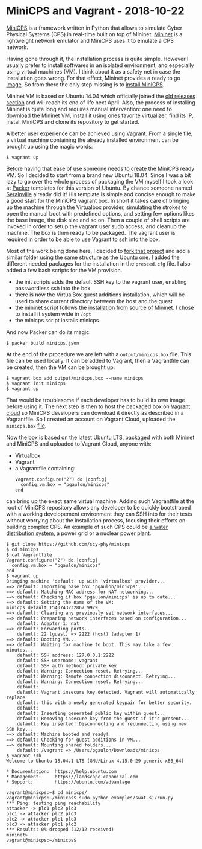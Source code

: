 # MiniCPS and Vagrant - 2018-10-22

[MiniCPS](https://github.com/scy-phy/minicps) is a framework written in Python that allows to simulate Cyber Physical Systems (CPS) in real-time built on top of Mininet.
[Mininet](https://mininet.org/) is a lightweight network emulator and MiniCPS uses it to emulate a CPS network.

Having gone through it, the installation process is quite simple. However I usually prefer to install softwares in an isolated environment, and especially using virtual machines (VM). I think about it as a safety net in case the installation goes wrong. For that effect, Mininet provides a ready to go [image](http://mininet.org/download/#option-1-mininet-vm-installation-easy-recommended). So from there the only step missing is to [install MiniCPS](https://minicps.readthedocs.io/en/latest/userguide.html#install-minicps).

Mininet VM is based on Ubuntu 14.04 which officially joined the [old releases section](http://old-releases.ubuntu.com/releases/14.04.0/) and will reach its end of life next April. Also, the process of installing Mininet is quite long and requires manual intervention: one need to download the Mininet VM, install it using ones favorite virtualizer, find its IP, install MiniCPS and clone its repository to get started.

A better user experience can be achieved using [Vagrant](https://www.vagrantup.com/). From a single file, a virtual machine containing the already installed environment can be brought up using the magic words:

    $ vagrant up

Before having that ease of use someone needs to create the MiniCPS ready VM. So I decided to start from a brand new Ubuntu 18.04. Since I was a bit lazy to go over the whole process of packaging the VM myself I took a look at [Packer](https://www.packer.io/) templates for this version of Ubuntu. By chance someone named [Serainville](https://github.com/serainville/packer_templates) already did it! His template is simple and concise enough to make a good start for the MiniCPS vagrant box. In short it takes care of bringing up the machine through the Virtualbox provider, simulating the strokes to open the manual boot with predefined options, and setting few options likes the base image, the disk size and so on. Then a couple of shell scripts are invoked in order to setup the vagrant user sudo access, and cleanup the machine. The box is then ready to be packaged. The vagrant user is required in order to be able to use Vagrant to ssh into the box.

Most of the work being done here, I decided to [fork that project](https://github.com/pgaulon/packer_templates) and add a similar folder using the same structure as the Ubuntu one. I added the different needed packages for the installation in the ```preseed.cfg``` file. I also added a few bash scripts for the VM provision.

- the init scripts adds the default SSH key to the vagrant user, enabling passwordless ssh into the box
- there is now the VirtualBox guest additions installation, which will be used to share current directory between the host and the guest
- the mininet script follows the [installation from source of Mininet](http://mininet.org/download/#option-2-native-installation-from-source). I chose to install it system wide in ```/opt```
- the minicps script installs minicps

And now Packer can do its magic:

    $ packer build minicps.json

At the end of the procedure we are left with a ```output/minicps.box``` file. This file can be used locally. It can be added to Vagrant, then a Vagrantfile can be created, then the VM can be brought up:

    $ vagrant box add output/minicps.box --name minicps
    $ vagrant init minicps
    $ vagrant up

That would be troublesome if each developer has to build its own image before using it. The next step is then to host the packaged box on [Vagrant cloud](https://app.vagrantup.com/) so MiniCPS developers can download it directly as described in a Vagrantfile. So I created an account on Vagrant Cloud, uploaded the ```minicps.box``` [file](https://app.vagrantup.com/pgaulon/boxes/minicps).

Now the box is based on the latest Ubuntu LTS, packaged with both Mininet and MiniCPS and uploaded to Vagrant Cloud, anyone with:

- Virtualbox
- Vagrant
- a Vagrantfile containing:
  ```
  Vagrant.configure("2") do |config|
    config.vm.box = "pgaulon/minicps"
  end
  ```

can bring up the exact same virtual machine.
Adding such Vagrantfile at the root of MiniCPS repository allows any developer to be quickly bootstraped with a working developement environment they can SSH into for their tests without worrying about the installation process, focusing their efforts on building complex CPS. An example of such CPS could be [a water distribution system](https://itrust.sutd.edu.sg/testbeds/secure-water-treatment-swat/), a power grid or a nuclear power plant.

    $ git clone https://github.com/scy-phy/minicps
    $ cd minicps
    $ cat Vagrantfile
    Vagrant.configure("2") do |config|
      config.vm.box = "pgaulon/minicps"
    end
    $ vagrant up
    Bringing machine 'default' up with 'virtualbox' provider...
    ==> default: Importing base box 'pgaulon/minicps'...
    ==> default: Matching MAC address for NAT networking...
    ==> default: Checking if box 'pgaulon/minicps' is up to date...
    ==> default: Setting the name of the VM: minicps_default_1540743232867_9929
    ==> default: Clearing any previously set network interfaces...
    ==> default: Preparing network interfaces based on configuration...
        default: Adapter 1: nat
    ==> default: Forwarding ports...
        default: 22 (guest) => 2222 (host) (adapter 1)
    ==> default: Booting VM...
    ==> default: Waiting for machine to boot. This may take a few minutes...
        default: SSH address: 127.0.0.1:2222
        default: SSH username: vagrant
        default: SSH auth method: private key
        default: Warning: Connection reset. Retrying...
        default: Warning: Remote connection disconnect. Retrying...
        default: Warning: Connection reset. Retrying...
        default:
        default: Vagrant insecure key detected. Vagrant will automatically replace
        default: this with a newly generated keypair for better security.
        default:
        default: Inserting generated public key within guest...
        default: Removing insecure key from the guest if it's present...
        default: Key inserted! Disconnecting and reconnecting using new SSH key...
    ==> default: Machine booted and ready!
    ==> default: Checking for guest additions in VM...
    ==> default: Mounting shared folders...
        default: /vagrant => /Users/pgaulon/Downloads/minicps
    $ vagrant ssh
    Welcome to Ubuntu 18.04.1 LTS (GNU/Linux 4.15.0-29-generic x86_64)

    * Documentation:  https://help.ubuntu.com
    * Management:     https://landscape.canonical.com
    * Support:        https://ubuntu.com/advantage

    vagrant@minicps:~$ cd minicps/
    vagrant@minicps:~/minicps$ sudo python examples/swat-s1/run.py
    *** Ping: testing ping reachability
    attacker -> plc1 plc2 plc3
    plc1 -> attacker plc2 plc3
    plc2 -> attacker plc1 plc3
    plc3 -> attacker plc1 plc2
    *** Results: 0% dropped (12/12 received)
    mininet>
    vagrant@minicps:~/minicps$
